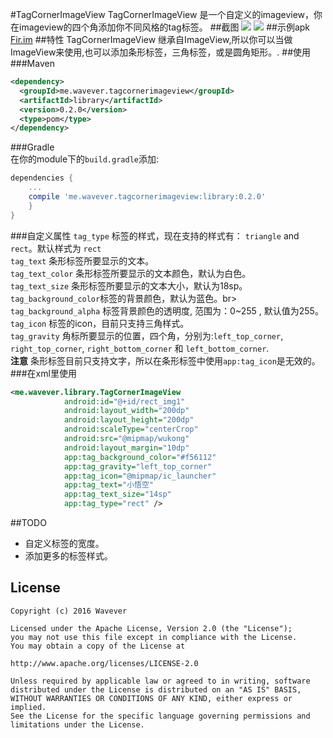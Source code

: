 #TagCornerImageView
TagCornerImageView 是一个自定义的imageview，你在imageview的四个角添加你不同风格的tag标签。
##截图
![](http://ww1.sinaimg.cn/large/ace35ee1gw1f3xc9mun0vj206m0dcjsq.jpg)
![](http://ww4.sinaimg.cn/mw690/ace35ee1gw1f3xbxxsrdxj206m0dcwfv.jpg)
##示例apk
[Fir.im](http://fir.im/tagcornerimg)
##特性
TagCornerImageView 继承自ImageView,所以你可以当做ImageView来使用,也可以添加条形标签，三角标签，或是圆角矩形。.
##使用
###Maven
```xml
<dependency>
  <groupId>me.wavever.tagcornerimageview</groupId>
  <artifactId>library</artifactId>
  <version>0.2.0</version>
  <type>pom</type>
</dependency>
```
###Gradle<br>
在你的module下的`build.gradle`添加:
```groovy
dependencies {
    ...
    compile 'me.wavever.tagcornerimageview:library:0.2.0'
    }
}
```
###自定义属性
`tag_type` 标签的样式，现在支持的样式有： `triangle` and `rect`。默认样式为 `rect`<br>
`tag_text` 条形标签所要显示的文本。<br>
`tag_text_color` 条形标签所要显示的文本颜色，默认为白色。<br>
`tag_text_size` 条形标签所要显示的文本大小，默认为18sp。<br>
`tag_background_color`标签的背景颜色，默认为蓝色。br>
`tag_background_alpha` 标签背景颜色的透明度, 范围为：0~255 , 默认值为255。<br>
`tag_icon` 标签的icon，目前只支持三角样式。<br>
`tag_gravity` 角标所要显示的位置，四个角，分别为:`left_top_corner`,
`right_top_corner`,
`right_bottom_corner` 和
`left_bottom_corner`.<br>
**注意** 条形标签目前只支持文字，所以在条形标签中使用`app:tag_icon`是无效的。
###在xml里使用
```xml
<me.wavever.library.TagCornerImageView
            android:id="@+id/rect_img1"
            android:layout_width="200dp"
            android:layout_height="200dp"
            android:scaleType="centerCrop"
            android:src="@mipmap/wukong"
            android:layout_margin="10dp"
            app:tag_background_color="#f56112"
            app:tag_gravity="left_top_corner"
            app:tag_icon="@mipmap/ic_launcher"
            app:tag_text="小悟空"
            app:tag_text_size="14sp"
            app:tag_type="rect" />
```
##TODO
* 自定义标签的宽度。
* 添加更多的标签样式。

License
-------
    Copyright (c) 2016 Wavever

    Licensed under the Apache License, Version 2.0 (the "License");
    you may not use this file except in compliance with the License.
    You may obtain a copy of the License at

    http://www.apache.org/licenses/LICENSE-2.0

    Unless required by applicable law or agreed to in writing, software
    distributed under the License is distributed on an "AS IS" BASIS,
    WITHOUT WARRANTIES OR CONDITIONS OF ANY KIND, either express or implied.
    See the License for the specific language governing permissions and
    limitations under the License.
